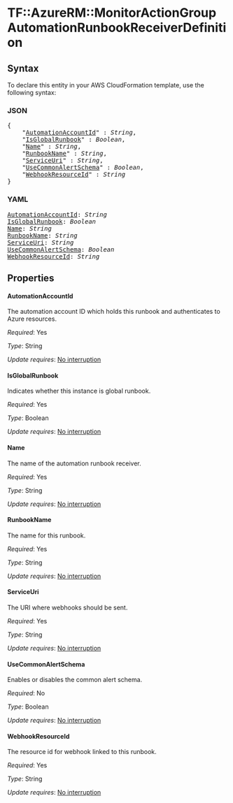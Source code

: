 # TF::AzureRM::MonitorActionGroup AutomationRunbookReceiverDefinition

## Syntax

To declare this entity in your AWS CloudFormation template, use the following syntax:

### JSON

<pre>
{
    "<a href="#automationaccountid" title="AutomationAccountId">AutomationAccountId</a>" : <i>String</i>,
    "<a href="#isglobalrunbook" title="IsGlobalRunbook">IsGlobalRunbook</a>" : <i>Boolean</i>,
    "<a href="#name" title="Name">Name</a>" : <i>String</i>,
    "<a href="#runbookname" title="RunbookName">RunbookName</a>" : <i>String</i>,
    "<a href="#serviceuri" title="ServiceUri">ServiceUri</a>" : <i>String</i>,
    "<a href="#usecommonalertschema" title="UseCommonAlertSchema">UseCommonAlertSchema</a>" : <i>Boolean</i>,
    "<a href="#webhookresourceid" title="WebhookResourceId">WebhookResourceId</a>" : <i>String</i>
}
</pre>

### YAML

<pre>
<a href="#automationaccountid" title="AutomationAccountId">AutomationAccountId</a>: <i>String</i>
<a href="#isglobalrunbook" title="IsGlobalRunbook">IsGlobalRunbook</a>: <i>Boolean</i>
<a href="#name" title="Name">Name</a>: <i>String</i>
<a href="#runbookname" title="RunbookName">RunbookName</a>: <i>String</i>
<a href="#serviceuri" title="ServiceUri">ServiceUri</a>: <i>String</i>
<a href="#usecommonalertschema" title="UseCommonAlertSchema">UseCommonAlertSchema</a>: <i>Boolean</i>
<a href="#webhookresourceid" title="WebhookResourceId">WebhookResourceId</a>: <i>String</i>
</pre>

## Properties

#### AutomationAccountId

The automation account ID which holds this runbook and authenticates to Azure resources.

_Required_: Yes

_Type_: String

_Update requires_: [No interruption](https://docs.aws.amazon.com/AWSCloudFormation/latest/UserGuide/using-cfn-updating-stacks-update-behaviors.html#update-no-interrupt)

#### IsGlobalRunbook

Indicates whether this instance is global runbook.

_Required_: Yes

_Type_: Boolean

_Update requires_: [No interruption](https://docs.aws.amazon.com/AWSCloudFormation/latest/UserGuide/using-cfn-updating-stacks-update-behaviors.html#update-no-interrupt)

#### Name

The name of the automation runbook receiver.

_Required_: Yes

_Type_: String

_Update requires_: [No interruption](https://docs.aws.amazon.com/AWSCloudFormation/latest/UserGuide/using-cfn-updating-stacks-update-behaviors.html#update-no-interrupt)

#### RunbookName

The name for this runbook.

_Required_: Yes

_Type_: String

_Update requires_: [No interruption](https://docs.aws.amazon.com/AWSCloudFormation/latest/UserGuide/using-cfn-updating-stacks-update-behaviors.html#update-no-interrupt)

#### ServiceUri

The URI where webhooks should be sent.

_Required_: Yes

_Type_: String

_Update requires_: [No interruption](https://docs.aws.amazon.com/AWSCloudFormation/latest/UserGuide/using-cfn-updating-stacks-update-behaviors.html#update-no-interrupt)

#### UseCommonAlertSchema

Enables or disables the common alert schema.

_Required_: No

_Type_: Boolean

_Update requires_: [No interruption](https://docs.aws.amazon.com/AWSCloudFormation/latest/UserGuide/using-cfn-updating-stacks-update-behaviors.html#update-no-interrupt)

#### WebhookResourceId

The resource id for webhook linked to this runbook.

_Required_: Yes

_Type_: String

_Update requires_: [No interruption](https://docs.aws.amazon.com/AWSCloudFormation/latest/UserGuide/using-cfn-updating-stacks-update-behaviors.html#update-no-interrupt)

